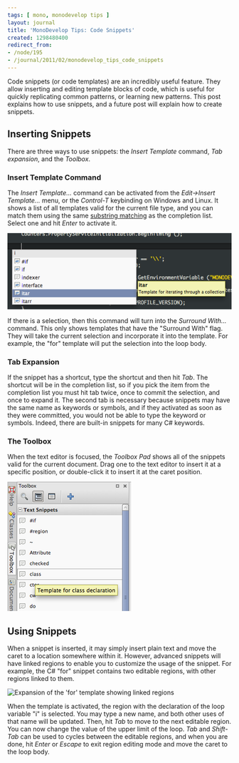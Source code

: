 ```yaml
---
tags: [ mono, monodevelop tips ]
layout: journal
title: 'MonoDevelop Tips: Code Snippets'
created: 1298480400
redirect_from:
- /node/195
- /journal/2011/02/monodevelop_tips_code_snippets
---
```

Code snippets (or code templates) are an incredibly useful feature. They allow
inserting and editing template blocks of code, which is useful for quickly
replicating common patterns, or learning new patterns. This post explains how to
use snippets, and a future post will explain how to create snippets.<!--break-->

## Inserting Snippets

There are three ways to use snippets: the _Insert Template_ command, _Tab
expansion_, and the _Toolbox_.

### Insert Template Command

The *Insert Template...* command can be activated from the _Edit->Insert
Template..._ menu, or the *Control-T* keybinding on Windows and Linux. It shows
a list of all templates valid for the current file type, and you can match them
using the same [substring
matching](/journal/2011/02/07/completion_list_filtering) as the completion list.
Select one and hit *Enter* to activate it.

![The Insert Template list](/files/images/md-tips/template-insert.png)

If there is a selection, then this command will turn into the *Surround With...*
command. This only shows templates that have the "Surround With" flag. They will
take the current selection and incorporate it into the template. For example,
the "for" template will put the selection into the loop body.

### Tab Expansion

If the snippet has a shortcut, type the shortcut and then hit *Tab*. The
shortcut will be in the completion list, so if you pick the item from the
completion list you must hit tab twice, once to commit the selection, and once
to expand it. The second tab is necessary because snippets may have the same
name as keywords or symbols, and if they activated as soon as they were
committed, you would not be able to type the keyword or symbols. Indeed, there
are built-in snippets for many C# keywords.

### The Toolbox

When the text editor is focused, the *Toolbox Pad* shows all of the snippets
valid for the current document. Drag one to the text editor to insert it at a
specific position, or double-click it to insert it at the caret position.

![Code Snippets in the Toolbox](/files/images/md-tips/template-toolbox.png)

## Using Snippets

When a snippet is inserted, it may simply insert plain text and move the caret
to a location somewhere within it. However, advanced snippets will have linked
regions to enable you to customize the usage of the snippet. For example, the C#
"for" snippet contains two editable regions, with other regions linked to them.

![Expansion of the 'for' template showing linked
regions](/files/images/md-tips/template-for-regions.png)

When the template is activated, the region with the declaration of the loop
variable "i" is selected. You may type a new name, and both other uses of that
name will be updated. Then, hit _Tab_ to move to the next editable region. You
can now change the value of the upper limit of the loop. _Tab_ and _Shift-Tab_
can be used to cycles between the editable regions, and when you are done, hit
_Enter_ or _Escape_ to exit region editing mode and move the caret to the loop
body.
